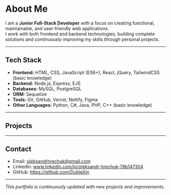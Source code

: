 
# About Me  

I am a **Junior Full-Stack Developer** with a focus on creating functional, maintainable, and user-friendly web applications.  
I work with both frontend and backend technologies, building complete solutions and continuously improving my skills through personal projects.  

---

## Tech Stack  
- **Frontend:** HTML, CSS, JavaScript (ES6+), React, jQuery, TailwindCSS (basic knowledge)  
- **Backend:** Node.js, Express, EJS
- **Databases:** MySQL, PostgreSQL
- **ORM:** Sequelize
- **Tools:** Git, GitHub, Vercel, Netlify, Figma
- **Other Languages:** Python, C#, Java, PHP, C++ (basic knowledge)  

---

## Projects  

---
## Contact  
- Email: oleksandrhrechuk@gmail.com  
- LinkedIn: www.linkedin.com/in/oleksandr-hrechuk-78b147304  
- GitHub: https://github.com/DubleXin  

---

*This portfolio is continuously updated with new projects and improvements.*  
